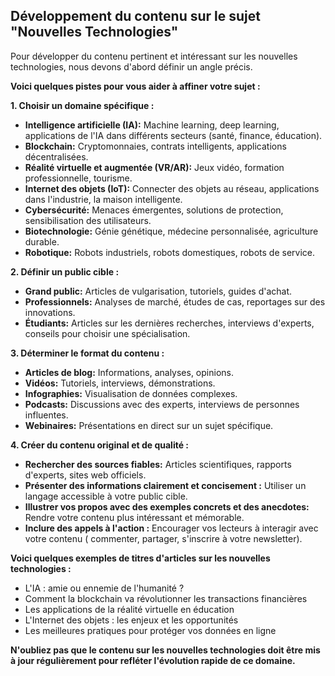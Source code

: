 ## Développement du contenu sur le sujet "Nouvelles Technologies"

Pour développer du contenu pertinent et intéressant sur les nouvelles technologies, nous devons d'abord définir un angle précis. 

**Voici quelques pistes pour vous aider à affiner votre sujet :**

**1. Choisir un domaine spécifique :**

* **Intelligence artificielle (IA):** Machine learning, deep learning, applications de l'IA dans différents secteurs (santé, finance, éducation).
* **Blockchain:** Cryptomonnaies, contrats intelligents, applications décentralisées.
* **Réalité virtuelle et augmentée (VR/AR):** Jeux vidéo, formation professionnelle, tourisme.
* **Internet des objets (IoT):** Connecter des objets au réseau, applications dans l'industrie, la maison intelligente.
* **Cybersécurité:** Menaces émergentes, solutions de protection, sensibilisation des utilisateurs.
* **Biotechnologie:** Génie génétique, médecine personnalisée, agriculture durable.
* **Robotique:** Robots industriels, robots domestiques, robots de service.

**2. Définir un public cible :**

* **Grand public:** Articles de vulgarisation, tutoriels, guides d'achat.
* **Professionnels:** Analyses de marché, études de cas, reportages sur des innovations.
* **Étudiants:** Articles sur les dernières recherches, interviews d'experts, conseils pour choisir une spécialisation.

**3. Déterminer le format du contenu :**

* **Articles de blog:** Informations, analyses, opinions.
* **Vidéos:** Tutoriels, interviews, démonstrations.
* **Infographies:** Visualisation de données complexes.
* **Podcasts:** Discussions avec des experts, interviews de personnes influentes.
* **Webinaires:** Présentations en direct sur un sujet spécifique.

**4. Créer du contenu original et de qualité :**

* **Rechercher des sources fiables:** Articles scientifiques, rapports d'experts, sites web officiels.
* **Présenter des informations clairement et concisement :** Utiliser un langage accessible à votre public cible.
* **Illustrer vos propos avec des exemples concrets et des anecdotes:** Rendre votre contenu plus intéressant et mémorable.
* **Inclure des appels à l'action :** Encourager vos lecteurs à interagir avec votre contenu ( commenter, partager, s'inscrire à votre newsletter).

**Voici quelques exemples de titres d'articles sur les nouvelles technologies :**

* L'IA : amie ou ennemie de l'humanité ?
* Comment la blockchain va révolutionner les transactions financières
* Les applications de la réalité virtuelle en éducation
* L'Internet des objets : les enjeux et les opportunités
* Les meilleures pratiques pour protéger vos données en ligne

**N'oubliez pas que le contenu sur les nouvelles technologies doit être mis à jour régulièrement pour refléter l'évolution rapide de ce domaine.**


